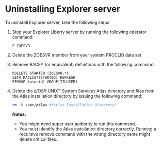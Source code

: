 # Uninstalling Explorer server

To uninstall Explorer server, take the following steps:

1.  Stop your Explorer Liberty server by running the following operator command:

    ```
    P ZOESVR
    ```

2.  Delete the ZOESVR member from your system PROCLIB data set.
3.  Remove RACF® \(or equivalent\) definitions with the following command:

    ```
    RDELETE STARTED (ZOESVR.*)
    SETR RACLIST(STARTED) REFRESH
    REMOVE (userid) GROUP(IZUUSER)
    ```

4.  Delete the z/OS® UNIX™ System Services Atlas directory and files from the Atlas installation directory by issuing the following command:

    ```sh
    rm -R /var/atlas #*Atlas Installation Directory*
    ```

    **Notes:**

    -   You might need super user authority to run this command.
    -   You must identify the Atlas installation directory correctly. Running a recursive remove command with the wrong directory name might delete critical files.
